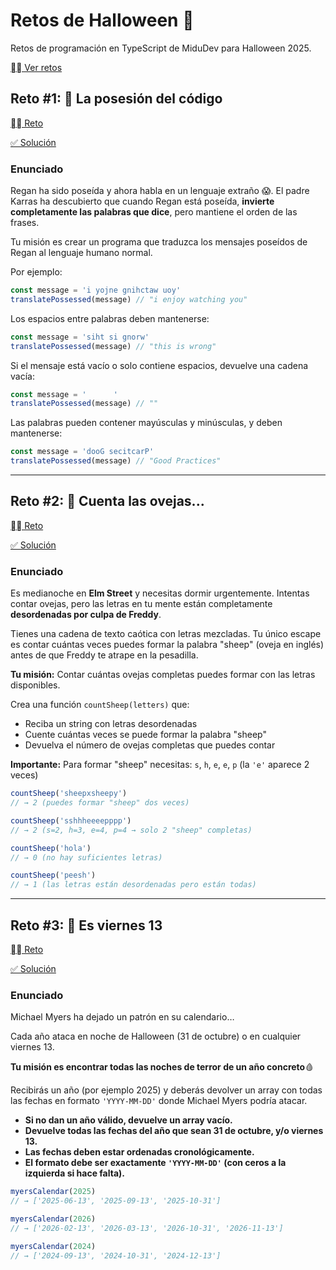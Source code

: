 # Retos de Halloween 🎃

Retos de programación en TypeScript de MiduDev para Halloween 2025.

[⛓️‍💥 Ver retos](https://www.halloween.dev/es)

## Reto #1: 👹 La posesión del código

[⛓️‍💥 Reto](https://www.halloween.dev/es/retos/2025/1)

[✅ Solución](Retos/Reto1.ts)

### Enunciado

Regan ha sido poseída y ahora habla en un lenguaje extraño 😱. El padre Karras ha descubierto que cuando Regan está poseída, **invierte completamente las palabras que dice**, pero mantiene el orden de las frases.

Tu misión es crear un programa que traduzca los mensajes poseídos de Regan al lenguaje humano normal.

Por ejemplo:

```typescript
const message = 'i yojne gnihctaw uoy'
translatePossessed(message) // "i enjoy watching you"
```

Los espacios entre palabras deben mantenerse:

```typescript
const message = 'siht si gnorw'
translatePossessed(message) // "this is wrong"
```

Si el mensaje está vacío o solo contiene espacios, devuelve una cadena vacía:

```typescript
const message = '      '
translatePossessed(message) // ""
```

Las palabras pueden contener mayúsculas y minúsculas, y deben mantenerse:

```typescript
const message = 'dooG secitcarP'
translatePossessed(message) // "Good Practices"
```

---

## Reto #2: 🐑 Cuenta las ovejas...

[⛓️‍💥 Reto](https://www.halloween.dev/es/retos/2025/2)

[✅ Solución](Retos/Reto2.ts)

### Enunciado

Es medianoche en **Elm Street** y necesitas dormir urgentemente. Intentas contar ovejas, pero las letras en tu mente están completamente **desordenadas por culpa de Freddy**.

Tienes una cadena de texto caótica con letras mezcladas. Tu único escape es contar cuántas veces puedes formar la palabra "sheep" (oveja en inglés) antes de que Freddy te atrape en la pesadilla.

**Tu misión:** Contar cuántas ovejas completas puedes formar con las letras disponibles.

Crea una función ``countSheep(letters)`` que:

- Reciba un string con letras desordenadas
- Cuente cuántas veces se puede formar la palabra "sheep"
- Devuelva el número de ovejas completas que puedes contar

**Importante:** Para formar "sheep" necesitas: ``s``, ``h``, ``e``, ``e``, ``p`` (la ``'e'`` aparece 2 veces)

```typescript
countSheep('sheepxsheepy')
// → 2 (puedes formar "sheep" dos veces)

countSheep('sshhheeeepppp')
// → 2 (s=2, h=3, e=4, p=4 → solo 2 "sheep" completas)

countSheep('hola')
// → 0 (no hay suficientes letras)

countSheep('peesh')
// → 1 (las letras están desordenadas pero están todas)
```

---

## Reto #3: 🔪 Es viernes 13

[⛓️‍💥 Reto](https://www.halloween.dev/es/retos/2025/3)

[✅ Solución](Retos/Reto3.ts)

### Enunciado

Michael Myers ha dejado un patrón en su calendario…

Cada año ataca en noche de Halloween (31 de octubre) o en cualquier viernes 13.

**Tu misión es encontrar todas las noches de terror de un año concreto**🩸

Recibirás un año (por ejemplo 2025) y deberás devolver un array con todas las fechas en formato ``'YYYY-MM-DD'`` donde Michael Myers podría atacar.

- **Si no dan un año válido, devuelve un array vacío.**
- **Devuelve todas las fechas del año que sean 31 de octubre, y/o viernes 13.**
- **Las fechas deben estar ordenadas cronológicamente.**
- **El formato debe ser exactamente ``'YYYY-MM-DD'`` (con ceros a la izquierda si hace falta).**

```typescript
myersCalendar(2025)
// → ['2025-06-13', '2025-09-13', '2025-10-31']

myersCalendar(2026)
// → ['2026-02-13', '2026-03-13', '2026-10-31', '2026-11-13']

myersCalendar(2024)
// → ['2024-09-13', '2024-10-31', '2024-12-13']
```
